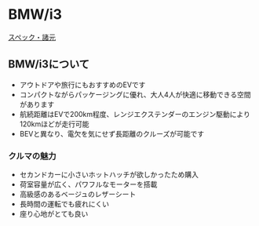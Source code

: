 # BMW/i3
[スペック・諸元]([https://www.mitsubishi-motors.co.jp/outlander/](https://www.goo-net.com/catalog/BMW/i3/10120586/))

## BMW/i3について
- アウトドアや旅行にもおすすめのEVです
- コンパクトながらパッケージングに優れ、大人4人が快適に移動できる空間があります
- 航続距離はEVで200km程度、レンジエクステンダーのエンジン駆動により120kmほどが走行可能
- BEVと異なり、電欠を気にせず長距離のクルーズが可能です

### クルマの魅力
- セカンドカーに小さいホットハッチが欲しかったため購入
- 荷室容量が広く、パワフルなモーターを搭載
- 高級感のあるベージュのレザーシート
- 長時間の運転でも疲れにくい
- 座り心地がとても良い
